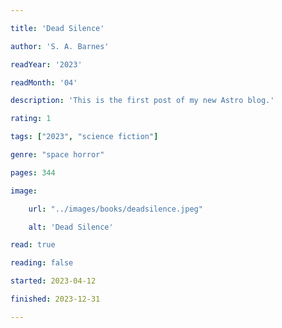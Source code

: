 ```yaml
---

title: 'Dead Silence'

author: 'S. A. Barnes'

readYear: '2023'

readMonth: '04'

description: 'This is the first post of my new Astro blog.'

rating: 1

tags: ["2023", "science fiction"]

genre: "space horror"

pages: 344

image:

    url: "../images/books/deadsilence.jpeg"

    alt: 'Dead Silence'

read: true

reading: false

started: 2023-04-12

finished: 2023-12-31

---
```

